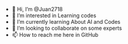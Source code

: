 - 👋 Hi, I’m @Juan2718
- 👀 I’m interested in Learning codes
- 🌱 I’m currently learning About AI and Codes
- 💞️ I’m looking to collaborate on some experts
- 📫 How to reach me here in GitHub

<!---
Juan2718/Juan2718 is a ✨ special ✨ repository because its `README.md` (this file) appears on your GitHub profile.
You can click the Preview link to take a look at your changes.
--->

